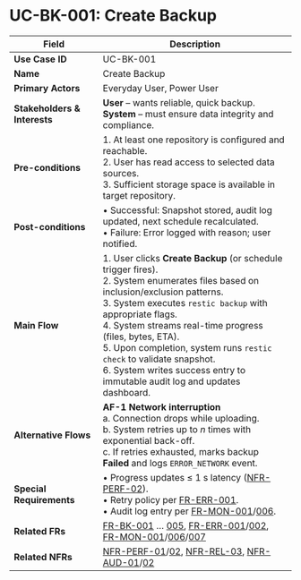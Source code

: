 # UC-BK-001: Create Backup

| Field                        | Description                                                                                                                                                                                                                                                                                                                                                                                      |
| ---------------------------- | ------------------------------------------------------------------------------------------------------------------------------------------------------------------------------------------------------------------------------------------------------------------------------------------------------------------------------------------------------------------------------------------------ |
| **Use Case ID**              | UC-BK-001                                                                                                                                                                                                                                                                                                                                                                                        |
| **Name**                     | Create Backup                                                                                                                                                                                                                                                                                                                                                                                    |
| **Primary Actors**           | Everyday User, Power User                                                                                                                                                                                                                                                                                                                                                                        |
| **Stakeholders & Interests** | **User** – wants reliable, quick backup. <br> **System** – must ensure data integrity and compliance.                                                                                                                                                                                                                                                                                                  |
| **Pre-conditions**           | 1. At least one repository is configured and reachable. <br> 2. User has read access to selected data sources. <br> 3. Sufficient storage space is available in target repository.                                                                                                                                                                                                                       |
| **Post-conditions**          | • Successful: Snapshot stored, audit log updated, next schedule recalculated. <br> • Failure: Error logged with reason; user notified.                                                                                                                                                                                                                                                               |
| **Main Flow**                | 1. User clicks **Create Backup** (or schedule trigger fires). <br> 2. System enumerates files based on inclusion/exclusion patterns. <br> 3. System executes `restic backup` with appropriate flags. <br> 4. System streams real-time progress (files, bytes, ETA). <br> 5. Upon completion, system runs `restic check` to validate snapshot. <br> 6. System writes success entry to immutable audit log and updates dashboard. |
| **Alternative Flows**        | **AF-1 Network interruption** <br> a. Connection drops while uploading. <br> b. System retries up to *n* times with exponential back-off. <br> c. If retries exhausted, marks backup **Failed** and logs `ERROR_NETWORK` event.                                                                                                                                                                              |
| **Special Requirements**     | • Progress updates ≤ 1 s latency ([NFR-PERF-02](3-4-1-Performance.md#nfrPerf02)). <br> • Retry policy per [FR-ERR-001](3-1-7-Error-Handling-Resource-Management.md#frErr001). <br> • Audit log entry per [FR-MON-001](3-1-6-Monitoring-Reporting.md#frMon001)/[006](3-1-6-Monitoring-Reporting.md#frMon006).                                                                                                                                                                                                                                                                               |
| **Related FRs**              | [FR-BK-001](3-1-2-Backup-Operations.md#frBk001) … [005](3-1-2-Backup-Operations.md#frBk005), [FR-ERR-001](3-1-7-Error-Handling-Resource-Management.md#frErr001)/[002](3-1-7-Error-Handling-Resource-Management.md#frErr002), [FR-MON-001](3-1-6-Monitoring-Reporting.md#frMon001)/[006](3-1-6-Monitoring-Reporting.md#frMon006)/[007](3-1-6-Monitoring-Reporting.md#frMon007)                                                                                                                                                                                                                                                                                                                                              |
| **Related NFRs**             | [NFR-PERF-01](3-4-1-Performance.md#nfrPerf01)/[02](3-4-1-Performance.md#nfrPerf02), [NFR-REL-03](3-4-2-Reliability-Stability.md#nfrRel03), [NFR-AUD-01](3-4-1-Performance.md#nfrAud01)/[02](3-4-1-Performance.md#nfrAud02)                                                                                                                                                                                                                                                                                                                                                        |
